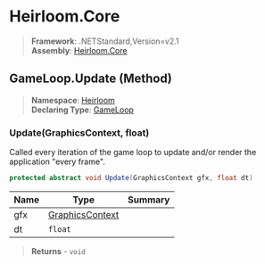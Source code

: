 # Heirloom.Core

> **Framework**: .NETStandard,Version=v2.1  
> **Assembly**: [Heirloom.Core][0]

## GameLoop.Update (Method)

> **Namespace**: [Heirloom][0]  
> **Declaring Type**: [GameLoop][1]

### Update(GraphicsContext, float)

Called every iteration of the game loop to update and/or render the application "every frame".

```cs
protected abstract void Update(GraphicsContext gfx, float dt)
```

| Name | Type                 | Summary |
|------|----------------------|---------|
| gfx  | [GraphicsContext][2] |         |
| dt   | `float`              |         |

> **Returns** - `void`

[0]: ../../../Heirloom.Core.md
[1]: ../GameLoop.md
[2]: ../GraphicsContext.md

